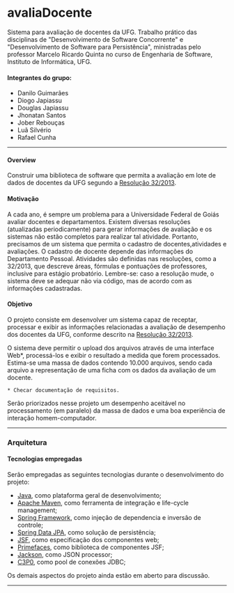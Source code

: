 avaliaDocente
=============

Sistema para avaliação de docentes da UFG. Trabalho prático das disciplinas de "Desenvolvimento de Software Concorrente" e "Desenvolvimento de Software para Persistência", ministradas pelo professor Marcelo Ricardo Quinta no curso de Engenharia de Software, Instituto de Informática, UFG.

#### Integrantes do grupo:
* Danilo Guimarães
* Diogo Japiassu
* Douglas Japiassu
* Jhonatan Santos
* Jober Rebouças
* Luã Silvério
* Rafael Cunha

***

#### Overview
Construir uma biblioteca de software que permita a avaliação em lote de dados de docentes da UFG segundo a [Resolução 32/2013](http://www.adufg.org.br/dados/editor3/file/Resolucao_CONSUNI_2013_0032.pdf "Resolução 32/2013").

#### Motivação
A cada ano, é sempre um problema para a Universidade Federal de Goiás avaliar docentes e departamentos. Existem diversas resoluções (atualizadas periodicamente) para gerar informações de avaliação e os sistemas não estão completos para realizar tal atividade. Portanto, precisamos de um sistema que permita o cadastro de docentes,atividades e avaliações. O cadastro de docente depende das informações do Departamento Pessoal. Atividades são definidas nas resoluções, como a 32/2013, que descreve áreas, fórmulas e pontuações de professores, inclusive para estágio probatório. Lembre-se: caso a resolução mude, o sistema deve se adequar não via código, mas de acordo com as informações cadastradas.

#### Objetivo
O projeto consiste em desenvolver um sistema capaz de receptar, processar e exibir as informações relacionadas a avaliação de desempenho dos docentes da UFG, conforme descrito na [Resolução 32/2013](http://www.adufg.org.br/dados/editor3/file/Resolucao_CONSUNI_2013_0032.pdf "Resolução 32/2013").

O sistema deve permitir o upload dos arquivos através de uma interface Web*, processá-los e exibir o resultado a medida que forem processados.
Estima-se uma massa de dados contendo 10.000 arquivos, sendo cada arquivo a representação de uma ficha com os dados da avaliação de um docente.

```
* Checar documentação de requisitos.
```

Serão priorizados nesse projeto um desempenho aceitável no processamento (em paralelo) da massa de dados e uma boa experiência de interação homem-computador.



***

### Arquitetura

#### Tecnologias empregadas
Serão empregadas as seguintes tecnologias durante o desenvolvimento do projeto:

* [Java](http://java.com), como plataforma geral de desenvolvimento;
* [Apache Maven](http://maven.apache.org), como ferramenta de integração e life-cycle management;
* [Spring Framework](http://docs.spring.io/spring-framework/docs/3.2.4.RELEASE/spring-framework-reference/html/overview.html#overview-dependency-injection), como injeção de dependencia e inversão de controle;
* [Spring Data JPA](http://docs.spring.io/spring-data/jpa/docs/1.4.2.RELEASE/reference/html/), como solução de persistência;
* [JSF](https://javaserverfaces-spec-public.java.net/), como especificação dos componentes web;
* [Primefaces](http://primefaces.org), como biblioteca de componentes JSF;
* [Jackson](http://jackson.codehaus.org/), como JSON processor;
* [C3P0](http://sourceforge.net/projects/c3p0/), como pool de conexões JDBC;

Os demais aspectos do projeto ainda estão em aberto para discussão.

***

